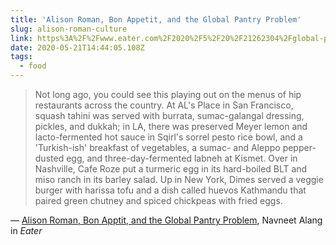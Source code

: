 ```yaml
---
title: 'Alison Roman, Bon Appetit, and the Global Pantry Problem'
slug: alison-roman-culture
link: https%3A%2F%2Fwww.eater.com%2F2020%2F5%2F20%2F21262304%2Fglobal-pantry-alison-roman-bon-appetit
date: 2020-05-21T14:44:05.108Z
tags:
  - food
---
```


> Not long ago, you could see this playing out on the menus of hip restaurants across the country. At AL's Place in San Francisco, squash tahini was served with burrata, sumac-galangal dressing, pickles, and dukkah; in LA, there was preserved Meyer lemon and lacto-fermented hot sauce in Sqirl's sorrel pesto rice bowl, and a 'Turkish-ish' breakfast of vegetables, a sumac- and Aleppo pepper-dusted egg, and three-day-fermented labneh at Kismet. Over in Nashville, Cafe Roze put a turmeric egg in its hard-boiled BLT and miso ranch in its barley salad. Up in New York, Dimes served a veggie burger with harissa tofu and a dish called huevos Kathmandu that paired green chutney and spiced chickpeas with fried eggs. 

&mdash; [Alison Roman, Bon Apptit, and the Global Pantry Problem](https://www.eater.com/2020/5/20/21262304/global-pantry-alison-roman-bon-appetit), Navneet Alang in _Eater_
